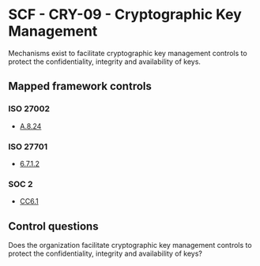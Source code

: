 # SCF - CRY-09 - Cryptographic Key Management
Mechanisms exist to facilitate cryptographic key management controls to protect the confidentiality, integrity and availability of keys.
## Mapped framework controls
### ISO 27002
- [A.8.24](../iso27002/a-8.md#a824)
  
### ISO 27701
- [6.7.1.2](../iso27701/6712.md)
  
### SOC 2
- [CC6.1](../soc2/cc61.md)
  
## Control questions
Does the organization facilitate cryptographic key management controls to protect the confidentiality, integrity and availability of keys?
  